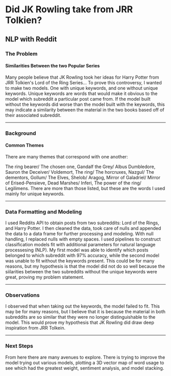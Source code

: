 

# Did JK Rowling take from JRR Tolkien?
## NLP with Reddit



### The Problem
#### Similarities Between the two Popular Series
Many people believe that JK Rowling took her ideas for Harry Potter from JRR Tolkien's Lord of the Ring Series… 
To prove this controversy, I wanted to make two models. One with unique keywords, and one without unique keywords. Unique keywords are words that would make it obvious to the model which subreddit a particular post came from. If the model built without the keywords did worse than the model built with the keywords, this may indicate a similarity between the material in the two books based off of their associated subreddit.

---

### Background
#### Common Themes
There are many themes that correspond with one another:

The ring bearer/ The chosen one,
Gandalf the Grey/ Albus Dumbledore,
Sauron the Deceiver/ Voldemort,
The ring/ The horcruxes,
Nazgul/ The dementors,
Gollum/ The Elves,
Shelob/ Aragog,
Mirror of Galadriel/ Mirror of Erised-Pensieve,
Dead Marshes/ Inferi,
The power of the ring/ Legilimens.
There are more than those listed, but these are the words I used mainly for unique keywords.

---

### Data Formatting and Modeling

I used Reddits API to obtain posts from two subreddits: Lord of the Rings, and Harry Potter. I then cleaned the data, took care of nulls and appended the data to a data frame for further processing and modeling. With null handling, I replaced nulls with empty spaces. I used pipelines to construct classification models fit with additional parameters for natural language processesing (NLP). My first model was able to identify which posts belonged to which subreddit with 97% accuracy, while the second model was unable to fit without the keywords present. This could be for many reasons, but my hypothesis is that the model did not do so well because the siilarities between the two subreddits without the unique keywords were great, proving my problem statement. 

---

### Observations

I observed that when taking out the keywords, the model failed to fit. This may be for many reasons, but I believe that it is because the material in both subreddits are so similar that they were no longer distinguishable to the model. This would prove my hypothesis that JK Rowling did draw deep inspiration from JRR Tolkein.

---

### Next Steps
From here there are many avenues to explore. There is trying to improve the model trying out various models, plotting a 3D vector map of word usage to see which had the greatest weight, sentiment analysis, and model stacking. 
